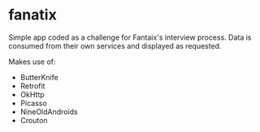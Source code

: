 # fanatix

Simple app coded as a challenge for Fantaix's interview process. Data is consumed from their own services and displayed as requested.

Makes use of: 

* ButterKnife
* Retrofit
* OkHttp
* Picasso
* NineOldAndroids
* Crouton
